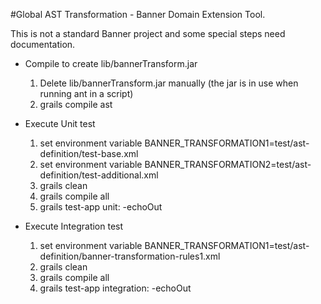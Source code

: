 <!--- 
Copyright 2014 Ellucian Company L.P. and its affiliates. 
-->
#Global AST Transformation - Banner Domain Extension Tool.

This is not a standard Banner project and some special steps need documentation.

* Compile to create lib/bannerTransform.jar
    1. Delete lib/bannerTransform.jar manually (the jar is in use when running ant in a script)
    2. grails compile ast

* Execute Unit test
    1. set environment variable  BANNER_TRANSFORMATION1=test/ast-definition/test-base.xml
    2. set environment variable  BANNER_TRANSFORMATION2=test/ast-definition/test-additional.xml
    3. grails clean
    4. grails compile all
    5. grails test-app unit: -echoOut
    
* Execute Integration test
    1. set environment variable  BANNER_TRANSFORMATION1=test/ast-definition/banner-transformation-rules1.xml
    2. grails clean
    3. grails compile all
    4. grails test-app integration: -echoOut
